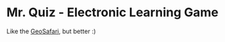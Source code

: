 # Mr. Quiz - Electronic Learning Game
Like the [GeoSafari](https://en.wikipedia.org/wiki/GeoSafari), but better :)

